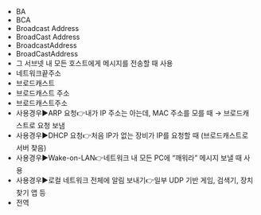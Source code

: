﻿- BA
- BCA
- Broadcast Address
- BroadCast Address
- BroadcastAddress
- BroadCastAddress
- 그 서브넷 내 모든 호스트에게 메시지를 전송할 때 사용
- 네트워크끝주소
- 브로드캐스트
- 브로드캐스트 주소
- 브로드캐스트주소
- 사용경우▶️ARP 요청👉내가 IP 주소는 아는데, MAC 주소를 모를 때 → 브로드캐스트로 요청 보냄
- 사용경우▶️DHCP 요청👉처음 IP가 없는 장비가 IP를 요청할 때 (브로드캐스트로 서버 찾음)
- 사용경우▶️Wake-on-LAN👉네트워크 내 모든 PC에 “깨워라” 메시지 보낼 때 사용
- 사용경우▶️로컬 네트워크 전체에 알림 보내기👉일부 UDP 기반 게임, 검색기, 장치 찾기 앱 등
- 전역
